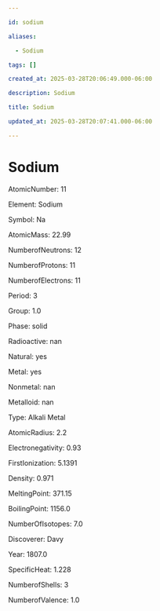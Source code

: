 ```yaml
---

id: sodium

aliases:

  - Sodium

tags: []

created_at: 2025-03-28T20:06:49.000-06:00

description: Sodium

title: Sodium

updated_at: 2025-03-28T20:07:41.000-06:00

---
```




# Sodium

AtomicNumber: 11

Element: Sodium

Symbol: Na

AtomicMass: 22.99

NumberofNeutrons: 12

NumberofProtons: 11

NumberofElectrons: 11

Period: 3

Group: 1.0

Phase: solid

Radioactive: nan

Natural: yes

Metal: yes

Nonmetal: nan

Metalloid: nan

Type: Alkali Metal

AtomicRadius: 2.2

Electronegativity: 0.93

FirstIonization: 5.1391

Density: 0.971

MeltingPoint: 371.15

BoilingPoint: 1156.0

NumberOfIsotopes: 7.0

Discoverer: Davy

Year: 1807.0

SpecificHeat: 1.228

NumberofShells: 3

NumberofValence: 1.0

